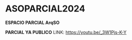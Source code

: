 # ASOPARCIAL2024
**ESPACIO PARCIAL ArqSO**

**PARCIAL YA PUBLICO**
LINK: https://youtu.be/_3W1Pjs-K-Y
